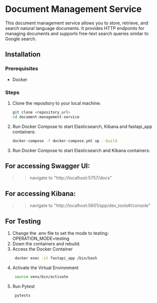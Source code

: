 # Document Management Service

This document management service allows you to store, retrieve, and search natural language documents. It provides HTTP endpoints for managing documents and supports free-text search queries similar to Google search.

## Installation

### Prerequisites

- Docker

### Steps

1. Clone the repository to your local machine:

   ```bash
   git clone <repository_url>
   cd document-management-service

2. Run Docker Compose to start Elasticsearch, Kibana and fastapi_app containers:

    ```bash
    docker-compose -f docker-compose.yml up --build

3. Run Docker Compose to start Elasticsearch and Kibana containers:
## For accessing Swagger UI:
>> navigate to "http://localhost:5757/docs"
## For accessing Kibana:
>> navigate to "http://localhost:5601/app/dev_tools#/console"
## For Testing
1. Change the .env file to set the mode to testing: OPERATION_MODE=testing
2. Down the containers and rebuild.
3. Access the Docker Container    
   ```bash
    docker exec -it fastapi_app /bin/bash
4. Activate the Virtual Environment    
   ```bash
    source venv/bin/activate
5. Run Pytest  
   ```bash
    pytests